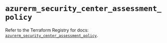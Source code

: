 # `azurerm_security_center_assessment_policy`

Refer to the Terraform Registry for docs: [`azurerm_security_center_assessment_policy`](https://registry.terraform.io/providers/hashicorp/azurerm/4.26.0/docs/resources/security_center_assessment_policy).
